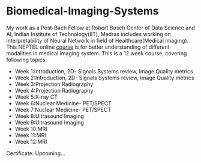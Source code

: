 # Biomedical-Imaging-Systems
My work as a Post-Bach Fellow at Robort Bosch Center of Data Science and AI, Indian Institute of Technology(IIT), Madras includes working on interpretability of Neural Network in field of Healthcare(Medical Imaging). This NEPTEL online [course](https://onlinecourses.nptel.ac.in/noc21_bt50) is for better understanding of different modalities in medical imaging system. This is a 12 week course, covering following topics:

- Week 1:Introduction, 2D- Signals Systems review, Image Quality metrics
- Week 2:Introduction, 2D- Signals Systems review, Image Quality metrics
- Week 3:Projection Radiography
- Week 4:Projection Radiography
- Week 5:X-ray CT
- Week 6:Nuclear Medicine- PET/SPECT
- Week 7:Nuclear Medicine- PET/SPECT
- Week 8:Ultrasound Imaging
- Week 9:Ultrasound Imaging
- Week 10:MRI
- Week 11:MRI
- Week 12:MRI

Certificate: Upcoming...
